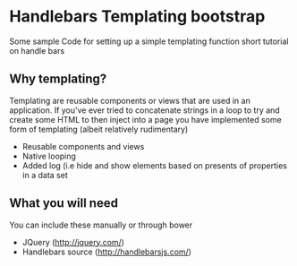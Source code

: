 Handlebars Templating bootstrap
===============================

Some sample Code for setting up a simple templating function short tutorial on handle bars

Why templating?
---------------

Templating are reusable components or views that are used in an application. If you've ever tried to concatenate strings 
in a loop to try and create some HTML to then inject into a page you have implemented some form of templating (albeit relatively rudimentary)

* Reusable components and views
* Native looping
* Added log (i.e hide and show elements based on presents of properties in a data set

What you will need
-------------------

You can include these manually or through bower

* JQuery (http://jquery.com/)
* Handlebars source (http://handlebarsjs.com/)


